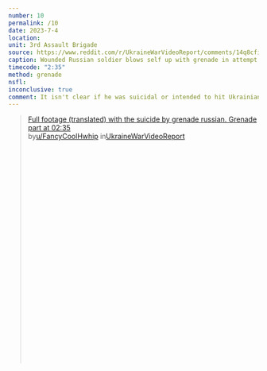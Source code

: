 ```yaml
---
number: 10
permalink: /10
date: 2023-7-4
location:
unit: 3rd Assault Brigade
source: https://www.reddit.com/r/UkraineWarVideoReport/comments/14q8cfi/full_footage_translated_with_the_suicide_by/
caption: Wounded Russian soldier blows self up with grenade in attempt to kill Ukrainian medic offering aid
timecode: "2:35"
method: grenade
nsfl:
inconclusive: true
comment: It isn't clear if he was suicidal or intended to hit Ukrainians covertly.
---
```

<blockquote class="reddit-embed-bq" style="height:500px" data-embed-height="566"><a href="https://www.reddit.com/r/UkraineWarVideoReport/comments/14q8cfi/full_footage_translated_with_the_suicide_by/">Full footage (translated) with the suicide by grenade russian. Grenade part at 02:35</a><br> by<a href="https://www.reddit.com/user/FancyCoolHwhip/">u/FancyCoolHwhip</a> in<a href="https://www.reddit.com/r/UkraineWarVideoReport/">UkraineWarVideoReport</a></blockquote><script async="" src="https://embed.reddit.com/widgets.js" charset="UTF-8"></script>